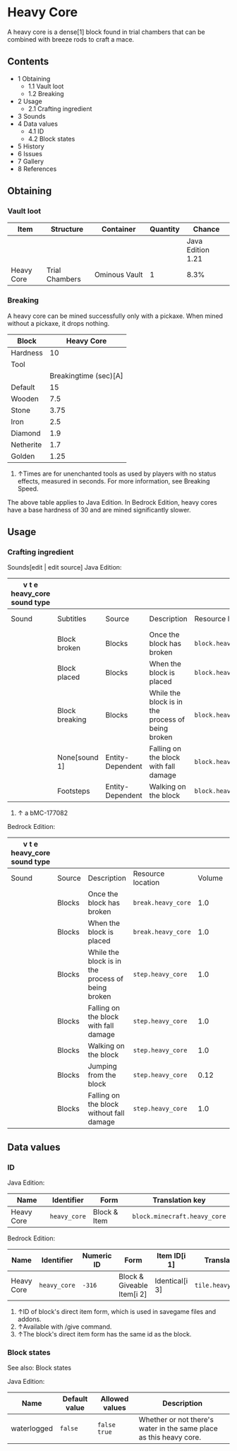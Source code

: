 # Heavy Core
A heavy core is a dense[1] block found in trial chambers that can be combined with breeze rods to craft a mace.

## Contents
- 1 Obtaining
	- 1.1 Vault loot
	- 1.2 Breaking
- 2 Usage
	- 2.1 Crafting ingredient
- 3 Sounds
- 4 Data values
	- 4.1 ID
	- 4.2 Block states
- 5 History
- 6 Issues
- 7 Gallery
- 8 References

## Obtaining
### Vault loot
| Item       | Structure      | Container     | Quantity | Chance            |
|------------|----------------|---------------|----------|-------------------|
|            |                |               |          | Java Edition 1.21 |
| Heavy Core | Trial Chambers | Ominous Vault | 1        | 8.3%              |

### Breaking
A heavy core can be mined successfully only with a pickaxe. When mined without a pickaxe, it drops nothing.

| Block     | Heavy Core            |
|-----------|-----------------------|
| Hardness  | 10                    |
| Tool      |                       |
|           | Breakingtime (sec)[A] |
| Default   | 15                    |
| Wooden    | 7.5                   |
| Stone     | 3.75                  |
| Iron      | 2.5                   |
| Diamond   | 1.9                   |
| Netherite | 1.7                   |
| Golden    | 1.25                  |

1. ↑Times are for unenchanted tools as used by players with no status effects, measured in seconds. For more information, see Breaking Speed.

The above table applies to Java Edition. In Bedrock Edition, heavy cores have a base hardness of 30 and are mined significantly slower.

## Usage
### Crafting ingredient
Sounds[edit | edit source]
Java Edition:

| v t e heavy_core sound type |                |                  |                                                   |                          |                                     |        |       |                          |
|-----------------------------|----------------|------------------|---------------------------------------------------|--------------------------|-------------------------------------|--------|-------|--------------------------|
| Sound                       | Subtitles      | Source           | Description                                       | Resource location        | Translation key                     | Volume | Pitch | Attenuation<br/>distance |
|                             | Block broken   | Blocks           | Once the block has broken                         | `block.heavy_core.break` | `subtitles.block.generic.break`     | 1.0    | 0.8   | 16                       |
|                             | Block placed   | Blocks           | When the block is placed                          | `block.heavy_core.place` | `subtitles.block.generic.place`     | 1.0    | 0.8   | 16                       |
|                             | Block breaking | Blocks           | While the block is in the process of being broken | `block.heavy_core.hit`   | `subtitles.block.generic.hit`       | 0.25   | 0.5   | 16                       |
|                             | None[sound 1]  | Entity-Dependent | Falling on the block with fall damage             | `block.heavy_core.fall`  | None[sound 1]                       | 0.5    | 0.75  | 16                       |
|                             | Footsteps      | Entity-Dependent | Walking on the block                              | `block.heavy_core.step`  | `subtitles.block.generic.footsteps` | 0.15   | 1.0   | 16                       |

1. ↑ a bMC-177082

Bedrock Edition:

| v t e heavy_core sound type |        |                                                   |                    |        |       |
|-----------------------------|--------|---------------------------------------------------|--------------------|--------|-------|
| Sound                       | Source | Description                                       | Resource location  | Volume | Pitch |
|                             | Blocks | Once the block has broken                         | `break.heavy_core` | 1.0    | 0.8   |
|                             | Blocks | When the block is placed                          | `break.heavy_core` | 1.0    | 0.8   |
|                             | Blocks | While the block is in the process of being broken | `step.heavy_core`  | 1.0    | 0.5   |
|                             | Blocks | Falling on the block with fall damage             | `step.heavy_core`  | 1.0    | 1.0   |
|                             | Blocks | Walking on the block                              | `step.heavy_core`  | 1.0    | 1.0   |
|                             | Blocks | Jumping from the block                            | `step.heavy_core`  | 0.12   | 1.1   |
|                             | Blocks | Falling on the block without fall damage          | `step.heavy_core`  | 1.0    | 1.0   |

## Data values
### ID
Java Edition:

| Name       | Identifier   | Form         | Translation key              |
|------------|--------------|--------------|------------------------------|
| Heavy Core | `heavy_core` | Block & Item | `block.minecraft.heavy_core` |

Bedrock Edition:

| Name       | Identifier   | Numeric ID | Form                       | Item ID[i 1]   | Translation key        |
|------------|--------------|------------|----------------------------|----------------|------------------------|
| Heavy Core | `heavy_core` | `-316`     | Block & Giveable Item[i 2] | Identical[i 3] | `tile.heavy_core.name` |

1. ↑ID of block's direct item form, which is used in savegame files and addons.
2. ↑Available with /give command.
3. ↑The block's direct item form has the same id as the block.

### Block states
See also: Block states

Java Edition:

| Name        | Default value | Allowed values     | Description                                                        |
|-------------|---------------|--------------------|--------------------------------------------------------------------|
| waterlogged | `false`       | `false`<br/>`true` | Whether or not there's water in the same place as this heavy core. |

